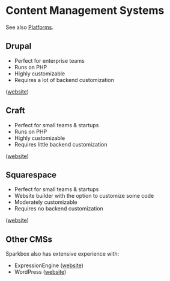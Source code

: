 Content Management Systems
==========================

See also [Platforms][].

Drupal
------
- Perfect for enterprise teams
- Runs on PHP
- Highly customizable
- Requires a lot of backend customization

([website](https://www.drupal.org/))

Craft
-----
- Perfect for small teams & startups
- Runs on PHP
- Highly customizable
- Requires little backend customization

([website](https://craftcms.com/))

Squarespace
-----------
- Perfect for small teams & startups
- Website builder with the option to customize some code
- Moderately customizable
- Requires no backend customization

([website](https://www.squarespace.com/))

Other CMSs
----------
Sparkbox also has extensive experience with:
- ExpressionEngine ([website](https://expressionengine.com/))
- WordPress ([website](https://wordpress.org/))

[Platforms]: ../../platforms